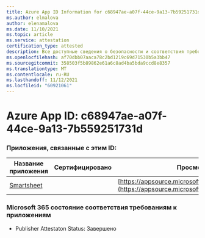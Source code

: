 ```yaml
---
title: Azure App ID Information for c68947ae-a07f-44ce-9a13-7b59251731d
ms.author: elmalova
author: elenamalova
ms.date: 11/10/2021
ms.topic: article
ms.service: attestation
certification_type: attested
description: Все доступные сведения о безопасности и соответствия требованиям для c68947ae-a07f-44ce-9a13-7b559251731d.
ms.openlocfilehash: af70dbb07aaca78c2bd1219c69d71530b5a3bb47
ms.sourcegitcommit: 358503f5b89862e61a6c8ad4ba5bda9ccd8e8357
ms.translationtype: MT
ms.contentlocale: ru-RU
ms.lasthandoff: 11/12/2021
ms.locfileid: "60921061"
---
```

# <a name="azure-app-id-c68947ae-a07f-44ce-9a13-7b559251731d"></a>Azure App ID: c68947ae-a07f-44ce-9a13-7b559251731d


### <a name="apps-associated-with-this-id"></a>Приложения, связанные с этим ID:
| **Название приложения** | **Сертифицировано** | **Просмотр в AppSource** |
|--------------|---------------|-----------------------|
| [Smartsheet](https://docs.microsoft.com/microsoft-365-app-certification/forward/WA104380975) |  | [https://appsource.microsoft.com/product/office/WA104380975](https://appsource.microsoft.com/product/office/WA104380975) |

### <a name="microsoft-365-app-compliance-status"></a>Microsoft 365 состояние соответствия требованиям к приложениям
- Publisher Attestaton Status: Завершено
